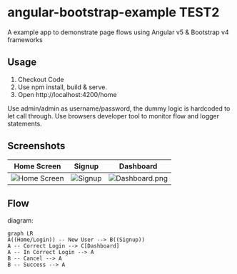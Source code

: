 # angular-bootstrap-example TEST2
A example app to demonstrate page flows using Angular v5 &amp; Bootstrap v4 frameworks

## Usage

 1. Checkout Code
 2. Use npm install, build & serve.
 3. Open http://localhost:4200/home

Use admin/admin as username/password, the dummy logic is hardcoded to let call through.
Use browsers developer tool to monitor flow and logger statements.

## Screenshots

|Home Screen|Signup|Dashboard|
|--|--|--|
|![Home Screen](https://raw.githubusercontent.com/mayankgsingh/angular-bootstrap-example/master/screenshots/Home.png)|![Signup](https://raw.githubusercontent.com/mayankgsingh/angular-bootstrap-example/master/screenshots/SignUp.png)|![Dashboard.png](https://raw.githubusercontent.com/mayankgsingh/angular-bootstrap-example/master/screenshots/Dashboard.png)|


## Flow
diagram:

```mermaid
graph LR
A((Home/Login)) -- New User --> B((Signup))
A -- Correct Login --> C[Dashboard]
A -- In Correct Login --> A
B -- Cancel --> A
B -- Success --> A
```